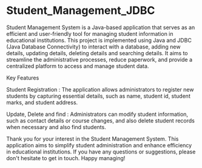 # Student_Management_JDBC

Student Management System is a Java-based application that serves as an efficient and user-friendly tool for managing student information in educational institutions. This project is implemented using Java and JDBC (Java Database Connectivity) to interact with a database, adding new details, updating details, deleting details and searching details. It aims to streamline the administrative processes, reduce paperwork, and provide a centralized platform to access and manage student data.

Key Features

Student Registration : The application allows administrators to register new students by capturing essential details, such as name, student id, student marks, and student address.

Update, Delete and find : Administrators can modify student information, such as contact details or course changes, and also delete student records when necessary and also find students.

Thank you for your interest in the Student Management System. This application aims to simplify student administration and enhance efficiency in educational institutions. If you have any questions or suggestions, please don't hesitate to get in touch. Happy managing!
